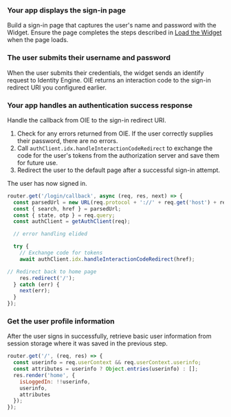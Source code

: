 ### Your app displays the sign-in page

Build a sign-in page that captures the user's name and password with the Widget. Ensure the page completes the steps described in [Load the Widget](/docs/guides/oie-embedded-widget-use-case-load/aspnet/main/) when the page loads.

### The user submits their username and password

When the user submits their credentials, the widget sends an identify request to Identity Engine. OIE returns an interaction code to the sign-in redirect URI you configured earlier.

### Your app handles an authentication success response

Handle the callback from OIE to the sign-in redirect URI.

1. Check for any errors returned from OIE. If the user correctly supplies their password, there are no errors.
1. Call `authClient.idx.handleInteractionCodeRedirect`  to exchange the code for the user's tokens from the authorization server and save them for future use.
1. Redirect the user to the default page after a successful sign-in attempt.

The user has now signed in.

```javascript
router.get('/login/callback', async (req, res, next) => {
  const parsedUrl = new URL(req.protocol + '://' + req.get('host') + req.originalUrl);
  const { search, href } = parsedUrl;
  const { state, otp } = req.query;
  const authClient = getAuthClient(req);

  // error handling elided

  try {
    // Exchange code for tokens
    await authClient.idx.handleInteractionCodeRedirect(href);

// Redirect back to home page
    res.redirect('/');
  } catch (err) {
    next(err);
  }
});
```

### Get the user profile information

After the user signs in successfully, retrieve basic user information from session storage where it was saved in the previous step.

```javascript
router.get('/', (req, res) => {
  const userinfo = req.userContext && req.userContext.userinfo;
  const attributes = userinfo ? Object.entries(userinfo) : [];
  res.render('home', {
    isLoggedIn: !!userinfo,
    userinfo,
    attributes
  });
});
```
